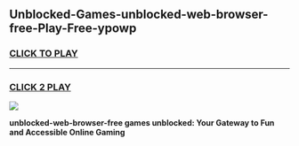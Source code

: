 
## Unblocked-Games-unblocked-web-browser-free-Play-Free-ypowp
<h3>
<a href="https://premium76.site?title=unblocked-web-browser-free&ref=18A1">CLICK TO PLAY</a></h3>
<hr>

<h3>
<a href="https://premium76.site?title=unblocked-web-browser-free&ref=18A1">CLICK 2 PLAY</a>
  
</h3>

<a href="https://premium76.site?title=unblocked-web-browser-free&ref=18A1"><img src="https://clearcache.store/games.png"></a>


**unblocked-web-browser-free games unblocked: Your Gateway to Fun and Accessible Online Gaming**
